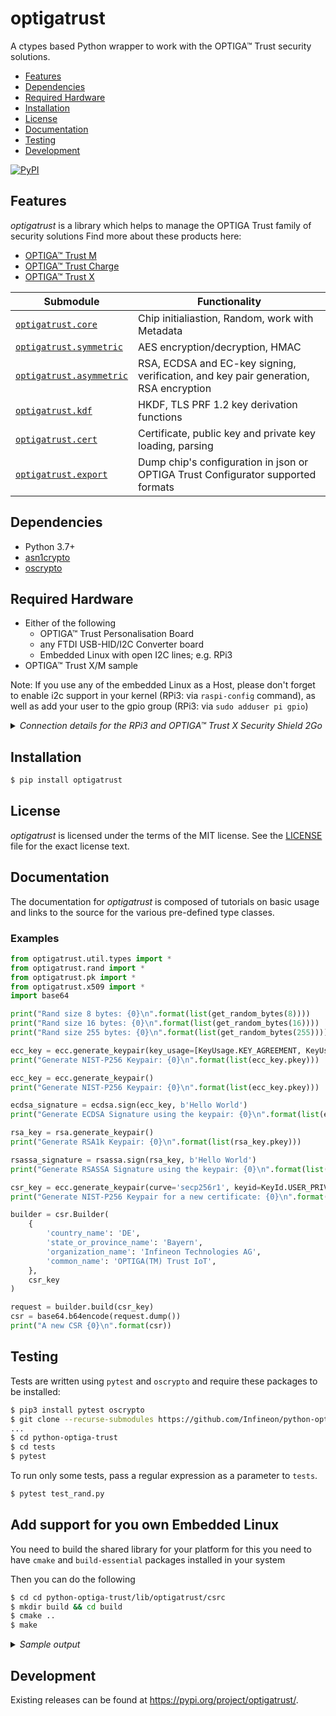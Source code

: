 # optigatrust

A ctypes based Python wrapper to work with the OPTIGA™ Trust security solutions.

 - [Features](#features)
 - [Dependencies](#dependencies)
 - [Required Hardware](#required-hardware)
 - [Installation](#installation)
 - [License](#license)
 - [Documentation](#documentation)
 - [Testing](#testing)
 - [Development](#development)

[![PyPI](https://img.shields.io/pypi/v/optigatrust.svg)](https://pypi.org/project/optigatrust/)

## Features

*optigatrust* is a library which helps to manage the OPTIGA Trust family of security solutions
Find more about these products here:
* [OPTIGA™ Trust M](https://github.com/Infineon/optiga-trust-m)
* [OPTIGA™ Trust Charge](https://github.com/Infineon/optiga-trust-charge)
* [OPTIGA™ Trust X](https://github.com/Infineon/optiga-trust-x)

| Submodule                                | Functionality                                                                                 |
| ---------------------------------------- | --------------------------------------------------------------------------------------------- |
| [`optigatrust.core`](docs/core.md)   | Chip initialiastion, Random, work with Metadata 
| [`optigatrust.symmetric`](docs/symmetric.md)     | AES encryption/decryption, HMAC                                                  |
| [`optigatrust.asymmetric`](docs/asymmetric.md)   | RSA, ECDSA and EC-key signing, verification, and key pair generation, RSA encryption                                  |
| [`optigatrust.kdf`](docs/kdf.md)                 | HKDF, TLS PRF 1.2 key derivation functions                                           |
| [`optigatrust.cert`](docs/cert.md)               | Certificate, public key and private key loading, parsing                    |                                           |
| [`optigatrust.export`](docs/export.md)               | Dump chip's configuration in json or OPTIGA Trust Configurator supported formats                                       |

## Dependencies

 - Python 3.7+ 
 - [asn1crypto](https://github.com/wbond/asn1crypto)
 - [oscrypto](https://github.com/wbond/oscrypto)
 
## Required Hardware

  * Either of the following
    * OPTIGA™ Trust Personalisation Board
    * any FTDI USB-HID/I2C Converter board
    * Embedded Linux with open I2C lines; e.g. RPi3
  * OPTIGA™ Trust X/M sample

Note: If you use any of the embedded Linux as a Host, please don't forget to enable i2c support in your kernel (RPi3: via `raspi-config` command), as well as add your user to the gpio group (RPi3: via `sudo adduser pi gpio`)

<details>
<summary> <em> Connection details for the RPi3 and OPTIGA™ Trust X Security Shield 2Go  </em> </summary>
<img src="https://github.com/Infineon/Assets/raw/master/Pictures/optiga_trust_x_rpi3_setup.jpg"  width=60% height=%60>
</details>

## Installation

```bash
$ pip install optigatrust
```

## License

*optigatrust* is licensed under the terms of the MIT license. See the
[LICENSE](LICENSE) file for the exact license text.

## Documentation

The documentation for *optigatrust* is composed of tutorials on basic usage and
links to the source for the various pre-defined type classes.

### Examples

```python
from optigatrust.util.types import *
from optigatrust.rand import *
from optigatrust.pk import *
from optigatrust.x509 import *
import base64

print("Rand size 8 bytes: {0}\n".format(list(get_random_bytes(8))))
print("Rand size 16 bytes: {0}\n".format(list(get_random_bytes(16))))
print("Rand size 255 bytes: {0}\n".format(list(get_random_bytes(255))))

ecc_key = ecc.generate_keypair(key_usage=[KeyUsage.KEY_AGREEMENT, KeyUsage.AUTHENTICATION])
print("Generate NIST-P256 Keypair: {0}\n".format(list(ecc_key.pkey)))

ecc_key = ecc.generate_keypair()
print("Generate NIST-P256 Keypair: {0}\n".format(list(ecc_key.pkey)))

ecdsa_signature = ecdsa.sign(ecc_key, b'Hello World')
print("Generate ECDSA Signature using the keypair: {0}\n".format(list(ecdsa_signature.signature)))

rsa_key = rsa.generate_keypair()
print("Generate RSA1k Keypair: {0}\n".format(list(rsa_key.pkey)))

rsassa_signature = rsassa.sign(rsa_key, b'Hello World')
print("Generate RSASSA Signature using the keypair: {0}\n".format(list(rsassa_signature.signature)))

csr_key = ecc.generate_keypair(curve='secp256r1', keyid=KeyId.USER_PRIVKEY_3)
print("Generate NIST-P256 Keypair for a new certificate: {0}\n".format(list(csr_key.pkey)))

builder = csr.Builder(
	{
		'country_name': 'DE',
		'state_or_province_name': 'Bayern',
		'organization_name': 'Infineon Technologies AG',
		'common_name': 'OPTIGA(TM) Trust IoT',
	},
	csr_key
)

request = builder.build(csr_key)
csr = base64.b64encode(request.dump())
print("A new CSR {0}\n".format(csr))

```

## Testing

Tests are written using `pytest` and `oscrypto` and require these packages to be installed:

```bash
$ pip3 install pytest oscrypto
$ git clone --recurse-submodules https://github.com/Infineon/python-optiga-trust
...
$ cd python-optiga-trust
$ cd tests
$ pytest
```

To run only some tests, pass a regular expression as a parameter to `tests`.

```bash
$ pytest test_rand.py
```

## Add support for you own Embedded Linux

You need to build the shared library for your platform for this you need to have `cmake` and `build-essential` packages installed in your system

Then you can do the following

```bash
$ cd cd python-optiga-trust/lib/optigatrust/csrc
$ mkdir build && cd build
$ cmake ..
$ make
```

<details>
<summary> <em> Sample output </em> </summary>

```bash
pi@raspberrypi:~/git/python-optiga-trust/lib/optigatrust/csrc/build $ make
Scanning dependencies of target optigatrust-libusb-linux-armv7l
[  1%] Building C object CMakeFiles/optigatrust-libusb-linux-armv7l.dir/optiga-trust-x/optiga/crypt/optiga_crypt.c.o
[  3%] Building C object CMakeFiles/optigatrust-libusb-linux-armv7l.dir/optiga-trust-x/optiga/util/optiga_util.c.o
[  4%] Building C object CMakeFiles/optigatrust-libusb-linux-armv7l.dir/optiga-trust-x/optiga/cmd/CommandLib.c.o
[  6%] Building C object CMakeFiles/optigatrust-libusb-linux-armv7l.dir/optiga-trust-x/optiga/common/Logger.c.o
[  8%] Building C object CMakeFiles/optigatrust-libusb-linux-armv7l.dir/optiga-trust-x/optiga/common/Util.c.o
[  9%] Building C object CMakeFiles/optigatrust-libusb-linux-armv7l.dir/optiga-trust-x/optiga/comms/ifx_i2c/ifx_i2c.c.o
[ 11%] Building C object CMakeFiles/optigatrust-libusb-linux-armv7l.dir/optiga-trust-x/optiga/comms/ifx_i2c/ifx_i2c_config.c.o
[ 13%] Building C object CMakeFiles/optigatrust-libusb-linux-armv7l.dir/optiga-trust-x/optiga/comms/ifx_i2c/ifx_i2c_data_link_layer.c.o
[ 14%] Building C object CMakeFiles/optigatrust-libusb-linux-armv7l.dir/optiga-trust-x/optiga/comms/ifx_i2c/ifx_i2c_physical_layer.c.o
[ 16%] Building C object CMakeFiles/optigatrust-libusb-linux-armv7l.dir/optiga-trust-x/optiga/comms/ifx_i2c/ifx_i2c_transport_layer.c.o
[ 18%] Building C object CMakeFiles/optigatrust-libusb-linux-armv7l.dir/optiga-trust-x/optiga/dtls/AlertProtocol.c.o
[ 19%] Building C object CMakeFiles/optigatrust-libusb-linux-armv7l.dir/optiga-trust-x/optiga/dtls/DtlsFlightHandler.c.o
[ 21%] Building C object CMakeFiles/optigatrust-libusb-linux-armv7l.dir/optiga-trust-x/optiga/dtls/DtlsHandshakeProtocol.c.o
[ 22%] Building C object CMakeFiles/optigatrust-libusb-linux-armv7l.dir/optiga-trust-x/optiga/dtls/DtlsRecordLayer.c.o
[ 24%] Building C object CMakeFiles/optigatrust-libusb-linux-armv7l.dir/optiga-trust-x/optiga/dtls/DtlsTransportLayer.c.o
[ 26%] Building C object CMakeFiles/optigatrust-libusb-linux-armv7l.dir/optiga-trust-x/optiga/dtls/DtlsWindowing.c.o
[ 27%] Building C object CMakeFiles/optigatrust-libusb-linux-armv7l.dir/optiga-trust-x/optiga/dtls/HardwareCrypto.c.o
[ 29%] Building C object CMakeFiles/optigatrust-libusb-linux-armv7l.dir/optiga-trust-x/optiga/dtls/MessageLayer.c.o
[ 31%] Building C object CMakeFiles/optigatrust-libusb-linux-armv7l.dir/optiga-trust-x/optiga/dtls/OCP.c.o
[ 32%] Building C object CMakeFiles/optigatrust-libusb-linux-armv7l.dir/optiga-trust-x/optiga/dtls/OCPConfig.c.o
[ 34%] Building C object CMakeFiles/optigatrust-libusb-linux-armv7l.dir/optiga-trust-x/optiga_trust_init.c.o
[ 36%] Building C object CMakeFiles/optigatrust-libusb-linux-armv7l.dir/optiga-trust-x/pal/libusb/optiga_comms_ifx_i2c_usb.c.o
[ 37%] Building C object CMakeFiles/optigatrust-libusb-linux-armv7l.dir/optiga-trust-x/pal/libusb/pal_common.c.o
[ 39%] Building C object CMakeFiles/optigatrust-libusb-linux-armv7l.dir/optiga-trust-x/pal/libusb/pal.c.o
[ 40%] Building C object CMakeFiles/optigatrust-libusb-linux-armv7l.dir/optiga-trust-x/pal/libusb/pal_gpio.c.o
[ 42%] Building C object CMakeFiles/optigatrust-libusb-linux-armv7l.dir/optiga-trust-x/pal/libusb/pal_i2c.c.o
[ 44%] Building C object CMakeFiles/optigatrust-libusb-linux-armv7l.dir/optiga-trust-x/pal/libusb/pal_ifx_usb_config.c.o
[ 45%] Building C object CMakeFiles/optigatrust-libusb-linux-armv7l.dir/optiga-trust-x/pal/libusb/pal_os_event.c.o
[ 47%] Building C object CMakeFiles/optigatrust-libusb-linux-armv7l.dir/optiga-trust-x/pal/libusb/pal_os_lock.c.o
[ 49%] Building C object CMakeFiles/optigatrust-libusb-linux-armv7l.dir/optiga-trust-x/pal/libusb/pal_os_timer.c.o
[ 50%] Linking C shared library ../lib/liboptigatrust-libusb-linux-armv7l.so
[ 50%] Built target optigatrust-libusb-linux-armv7l
Scanning dependencies of target optigatrust-i2c-linux-armv7l
[ 52%] Building C object CMakeFiles/optigatrust-i2c-linux-armv7l.dir/optiga-trust-x/optiga/crypt/optiga_crypt.c.o
[ 54%] Building C object CMakeFiles/optigatrust-i2c-linux-armv7l.dir/optiga-trust-x/optiga/util/optiga_util.c.o
[ 55%] Building C object CMakeFiles/optigatrust-i2c-linux-armv7l.dir/optiga-trust-x/optiga/cmd/CommandLib.c.o
[ 57%] Building C object CMakeFiles/optigatrust-i2c-linux-armv7l.dir/optiga-trust-x/optiga/common/Logger.c.o
[ 59%] Building C object CMakeFiles/optigatrust-i2c-linux-armv7l.dir/optiga-trust-x/optiga/common/Util.c.o
[ 60%] Building C object CMakeFiles/optigatrust-i2c-linux-armv7l.dir/optiga-trust-x/optiga/comms/ifx_i2c/ifx_i2c.c.o
[ 62%] Building C object CMakeFiles/optigatrust-i2c-linux-armv7l.dir/optiga-trust-x/optiga/comms/ifx_i2c/ifx_i2c_config.c.o
[ 63%] Building C object CMakeFiles/optigatrust-i2c-linux-armv7l.dir/optiga-trust-x/optiga/comms/ifx_i2c/ifx_i2c_data_link_layer.c.o
[ 65%] Building C object CMakeFiles/optigatrust-i2c-linux-armv7l.dir/optiga-trust-x/optiga/comms/ifx_i2c/ifx_i2c_physical_layer.c.o
[ 67%] Building C object CMakeFiles/optigatrust-i2c-linux-armv7l.dir/optiga-trust-x/optiga/comms/ifx_i2c/ifx_i2c_transport_layer.c.o
[ 68%] Building C object CMakeFiles/optigatrust-i2c-linux-armv7l.dir/optiga-trust-x/optiga/dtls/AlertProtocol.c.o
[ 70%] Building C object CMakeFiles/optigatrust-i2c-linux-armv7l.dir/optiga-trust-x/optiga/dtls/DtlsFlightHandler.c.o
[ 72%] Building C object CMakeFiles/optigatrust-i2c-linux-armv7l.dir/optiga-trust-x/optiga/dtls/DtlsHandshakeProtocol.c.o
[ 73%] Building C object CMakeFiles/optigatrust-i2c-linux-armv7l.dir/optiga-trust-x/optiga/dtls/DtlsRecordLayer.c.o
[ 75%] Building C object CMakeFiles/optigatrust-i2c-linux-armv7l.dir/optiga-trust-x/optiga/dtls/DtlsTransportLayer.c.o
[ 77%] Building C object CMakeFiles/optigatrust-i2c-linux-armv7l.dir/optiga-trust-x/optiga/dtls/DtlsWindowing.c.o
[ 78%] Building C object CMakeFiles/optigatrust-i2c-linux-armv7l.dir/optiga-trust-x/optiga/dtls/HardwareCrypto.c.o
[ 80%] Building C object CMakeFiles/optigatrust-i2c-linux-armv7l.dir/optiga-trust-x/optiga/dtls/MessageLayer.c.o
[ 81%] Building C object CMakeFiles/optigatrust-i2c-linux-armv7l.dir/optiga-trust-x/optiga/dtls/OCP.c.o
[ 83%] Building C object CMakeFiles/optigatrust-i2c-linux-armv7l.dir/optiga-trust-x/optiga/dtls/OCPConfig.c.o
[ 85%] Building C object CMakeFiles/optigatrust-i2c-linux-armv7l.dir/optiga-trust-x/optiga_trust_init.c.o
[ 86%] Building C object CMakeFiles/optigatrust-i2c-linux-armv7l.dir/optiga-trust-x/optiga/comms/optiga_comms.c.o
[ 88%] Building C object CMakeFiles/optigatrust-i2c-linux-armv7l.dir/optiga-trust-x/pal/linux/pal.c.o
[ 90%] Building C object CMakeFiles/optigatrust-i2c-linux-armv7l.dir/optiga-trust-x/pal/linux/pal_gpio.c.o
[ 91%] Building C object CMakeFiles/optigatrust-i2c-linux-armv7l.dir/optiga-trust-x/pal/linux/pal_i2c.c.o
[ 93%] Building C object CMakeFiles/optigatrust-i2c-linux-armv7l.dir/optiga-trust-x/pal/linux/target/rpi3/pal_ifx_i2c_config.c.o
[ 95%] Building C object CMakeFiles/optigatrust-i2c-linux-armv7l.dir/optiga-trust-x/pal/linux/pal_os_event.c.o
[ 96%] Building C object CMakeFiles/optigatrust-i2c-linux-armv7l.dir/optiga-trust-x/pal/linux/pal_os_lock.c.o
[ 98%] Building C object CMakeFiles/optigatrust-i2c-linux-armv7l.dir/optiga-trust-x/pal/linux/pal_os_timer.c.o
[100%] Linking C shared library ../lib/liboptigatrust-i2c-linux-armv7l.so
[100%] Built target optigatrust-i2c-linux-armv7l
```
</details>

## Development

Existing releases can be found at https://pypi.org/project/optigatrust/.
